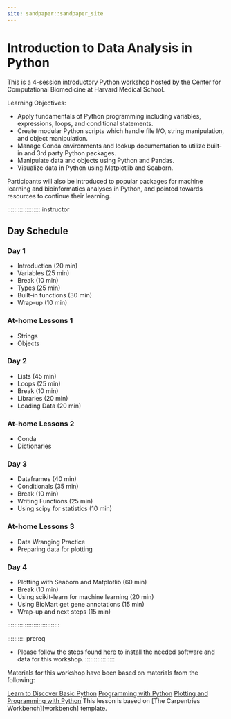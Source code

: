 ```yaml
---
site: sandpaper::sandpaper_site
---
```


# Introduction to Data Analysis in Python

This is a 4-session introductory Python workshop hosted by the Center for Computational Biomedicine at Harvard Medical School. 

Learning Objectives:
- Apply fundamentals of Python programming including variables, expressions, loops, and conditional statements.
- Create modular Python scripts which handle file I/O, string manipulation, and object manipulation.
- Manage Conda environments and lookup documentation to utilize built-in and 3rd party Python packages.
- Manipulate data and objects using Python and Pandas.
- Visualize data in Python using Matplotlib and Seaborn.

Participants will also be introduced to popular packages for machine learning and bioinformatics analyses in Python, and pointed towards resources to continue their learning. 

::::::::::::::::::: instructor
## Day Schedule

### Day 1

- Introduction (20 min)
- Variables (25 min)
- Break (10 min)
- Types (25 min)
- Built-in functions (30 min)
- Wrap-up (10 min)

### At-home Lessons 1

- Strings
- Objects

### Day 2

- Lists (45 min)
- Loops (25 min)
- Break (10 min)
- Libraries (20 min)
- Loading Data (20 min)

### At-home Lessons 2

- Conda
- Dictionaries

### Day 3

- Dataframes (40 min)
- Conditionals (35 min)
- Break (10 min)
- Writing Functions (25 min)
- Using scipy for statistics (10 min)

### At-home Lessons 3

- Data Wranging Practice
- Preparing data for plotting

### Day 4

- Plotting with Seaborn and Matplotlib (60 min)
- Break (10 min)
- Using scikit-learn for machine learning (20 min)
- Using BioMart get gene annotations (15 min)
- Wrap-up and next steps (15 min)

::::::::::::::::::::::::::::::

:::::::::: prereq
- Please follow the steps found [here](learners/setup.md) to install the needed software and data for this workshop. 
:::::::::::::::::

Materials for this workshop have been based on materials from the following:

[Learn to Discover Basic Python](https://github.com/LearnToDiscover/Basic_Python_dev)
[Programming with Python](https://swcarpentry.github.io/python-novice-inflammation/)
[Plotting and Programming with Python](http://swcarpentry.github.io/python-novice-gapminder/)
This lesson is based on [The Carpentries Workbench][workbench] template.



